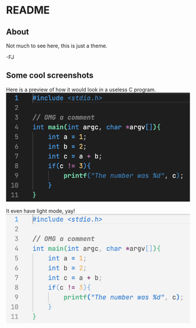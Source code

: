 # README
## About
Not much to see here, this is just a theme.

-FJ
## Some cool screenshots
 Here is a preview of how it would look in a useless C program.
![Example of minvs](./images/minvs-dark.png)

It even have light mode, yay!
![Example of light mode](./images/minvs-light.png)
